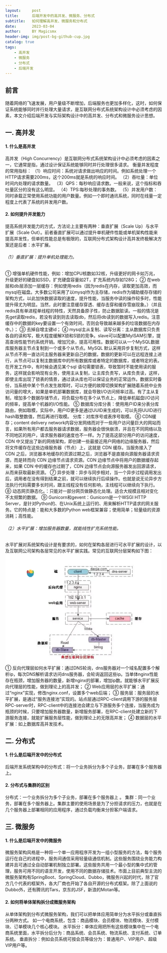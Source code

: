 ```yaml
---
layout:     post
title:      后端开发中的高并发、微服务、分布式
subtitle:   如何理解高并发、微服务和分布式
date:       2023-03-04
author:     BY Magicsmx
header-img: img/post-bg-github-cup.jpg
catalog: true
tags:
    - 高并发
    - 微服务
    - 分布式
    - 后端开发
---
```


## 前言

  随着网络的飞速发展，用户量级不断增加，后端服务也更加多样化，这时，如何保证系统能够同时并行处理大量请求，是互联网分布式系统架构设计中必须考虑的因素，本文介绍后端开发与实际架构设计中的高并发、分布式和微服务设计思想。

## 一. 高并发

#### 1. 什么是高并发

高并发（High Concurrency）是互联网分布式系统架构设计中必须考虑的因素之一，它通常是指，通过设计保证系统能够同时并行处理很多请求。
衡量并发程度的常用指标：
（1）响应时间：系统对请求做出响应的时间。例如系统处理一个HTTP请求需要200ms，这个200ms就是系统的响应时间。
（2）吞吐量：单位时间内处理的请求数量。
（3）QPS：每秒响应请求数。一般来说，这个指标和吞吐量区分的没有这么明显。
（4）TPS:每秒处理的事务数。
（5）并发用户数：同时承载正常使用系统功能的用户数量。例如一个即时通讯系统，同时在线量一定程度上代表了系统的并发用户数。

#### 2. 如何提升并发能力

提高系统并发能力的方式，方法论上主要有两种：垂直扩展（Scale Up）与水平扩展（Scale Out）。前者垂直扩展可以通过提升单机硬件性能或单机架构性能来提高并发性，但单机性能总是有极限的，互联网分布式架构设计高并发终极解决方案还是后者：水平扩展。

###### （1）垂直扩展：提升单机处理能力。
① 增强单机硬件性能，例如：增加CPU核数如32核，升级更好的网卡如万兆，升级更好的硬盘如SSD，扩充硬盘容量如2T，扩充系统内存如128G；
② 在web层和db层添加一层缓存：例如使用redis（因为redis在内存，读取更加高效，而mysql在磁盘。大多数公司采用了以mysql作为主存储，redis作为辅助缓存存储的架构方式，以此加快数据读取的速度，提升性能，当服务中读的操作较多时，性能提升得尤为明显。当然，此时要注意缓存穿透、缓存击穿和缓存雪崩现象。）（并且redis具有单进程单线程的特性，天然具备原子性，防止数据脏读。一般的情况是先get读取redis，若没有读到则去读取db，然后将db读到的数据写入redis。注意缓存中的数据的key要设置一个有效时间，否则会导致越来越多的垃圾数据在内存中。）；
③ 去掉自增主键id；
④ mysql主从复制、读写分离：主从数据库只负责各自的读和写，极大程度缓解X锁和S锁的竞争。slave可以配置MyISAM引擎，提高查询性能节约系统开销。增加冗余，提高可用性。数据可以从一个MySQL数据库服务器主节点复制到一个或多个从节点。MySQL 默认采用异步复制方式，这样从节点不用一直访问主服务器来更新自己的数据，数据的更新可以在远程连接上进行，从节点可以复制主数据库中的所有数据库或者特定的数据库，或者特定的表。在开发工作中，有时候会遇见某个sql 语句需要锁表，导致暂时不能使用读的服务，这样就会影响现有业务，使用主从复制，让主库负责写，从库负责读，这样，即使主库出现了锁表的情景，通过读从库也可以保证业务的正常运作。数据实时备份，当系统中某个节点发生故障时，可以方便的故障切换架构扩展随着系统中业务访问量的增大，如果是单机部署数据库，就会导致I/O访问频率过高。有了主从复制，增加多个数据存储节点，将负载分布在多个从节点上，降低单机磁盘I/O访问的频率，提高单个机器的I/O性能。
⑤ 数据库分库分表：使用用户ID来分表分库路由，例如取模，实际中，用户ID更多是通过UUID来生成的，可以先将UUID进行hash取整数值，然后再进行取模。  分库：对库序号或表序号取模。
⑥ CDN缓存；content delivery network内容分发网络而对于一些用户访问量巨大的网站而言，如果所有用户都去服务器请求数据，服务器会很快崩溃，并且在不同网络以及不同地区的用户，请求服务器的速度也不一样。为了提高这部分用户的访问速度，CDN 中又提出了新的网络架构，即创建一些最接近用户网络的边缘服务器，然后将文件缓存在这些边缘服务器（节点）上，这就是 CDN 缓存。当服务接入了 CDN 之后，浏览器本地缓存的资源过期之后，浏览器不是直接向源服务器请求资源，而是转而向 CDN 边缘节点请求资源。CDN 边缘节点中将用户的数据缓存起来，如果 CDN 中的缓存也过期了，CDN 边缘节点会向源服务器发出回源请求，从而来获取最新资源。
⑦ 异步处理：异步与同步相对，当一个异步过程调用发出后，调用者在没有得到结果之前，就可以继续执行后续操作。也就是说无论异步方法执行代码需要多长时间，跟主线程没有任何影响，主线程可以继续向下执行。
⑧ 动态网页静态化。：只能对一部分网页做静态化处理。适合大规模且相对变化不太频繁的数据。
⑨ Gunicorn和gevent：Gunicorn是一个WSGI HTTP Server，是针对Python的、在Unix系统上运行的、用来解析HTTP请求的网关服务。它的特点是：能和大多数的Python web框架兼容；使用简单；轻量级的资源消耗；高性能。

###### （2）水平扩展：增加服务器数量，就能线性扩充系统性能。
水平扩展对系统架构设计是有要求的，如何在架构各层进行可水平扩展的设计，以及互联网公司架构各层常见的水平扩展实践。常见的互联网分层架构如下图：
![](../img/fenceng.png)
① 反向代理层如何水平扩展：通过DNS轮询，dns服务器对一个域名配置多个解析ip，每次DNS解析请求访问dns服务器，会轮询返回这些ip。当单体nginx性能存在瓶颈，增加服务器的数量，新增nginx的部署，增加ip数。就能够水平扩展反向代理层的性能，做到理论上的高并发；
② Web应用层的水平扩展：通过“nginx”实现，修改nginx.conf，设置多个web后端；
③ 服务层：服务层的水平扩展，是通过“服务连接池”实现的。站点层通过RPC-client调用下游的服务层RPC-server时，RPC-client中的连接池会建立与下游服务多个连接，当服务成为瓶颈的时候，只要增加服务器数量，新增服务部署，在RPC-client处建立新的下游服务连接，就能扩展服务层性能，做到理论上的无限高并发；
④ 数据层的水平扩展：如上数据库高并发技术。



## 二. 分布式

#### 1. 什么是后端开发中的分布式
后端开发系统架构中的分布式：将一个业务拆分为多个子业务，部署在多个服务器上。


#### 2. 分布式与集群的区别
分布式：一个业务拆分为多个子业务，部署在多个服务器上 。 
集群：同一个业务，部署在多个服务器上。集群主要的使用场景是为了分担请求的压力，也就是在几个服务器上部署相同的应用程序，通过负载均衡来分担客户端请求。


## 三. 微服务

#### 1. 什么是后端开发中的微服务
微服务架构风格是一种将一个单一应用程序开发为一组小型服务的方法，每个服务运行在自己的进程中，服务间通信采用轻量级通信机制。这些服务围绕业务能力构建并且可通过全自动部署机制独立部署。这些服务共用一个最小型的集中式的管理，服务可用不同的语言开发，使用不同的数据存储技术。市面上目前典型主流的微服务架构有SpringBoot、SpringCloud、Dubbo，微服务兴起的时代，除了官方几个代表的框架外，各大厂商也开始了各自开源的分布式框架。除了上面说的Dubbo外，还有腾讯的Tars，京东的JSF，新浪的Motan等。

#### 2. 如何将单体架构拆分成微服务架构
从单体架构到分布式微服务架构，我们可以把单体应用简单分为水平拆分或垂直拆分两种方式。
如一个电商系统，包含：商品模块、会员模块、物流模块、支付模块、订单模块几个核心模块。
水平拆分：单体应用把所有这些模块集中在一个电商系统里面，水平拆分后分为：商品系统、会员系统、物流系统、支付系统、订单系统。
垂直拆分：例如会员系统可按会员等级分为：普通用户、VIP用户、超级VIP用户等。


